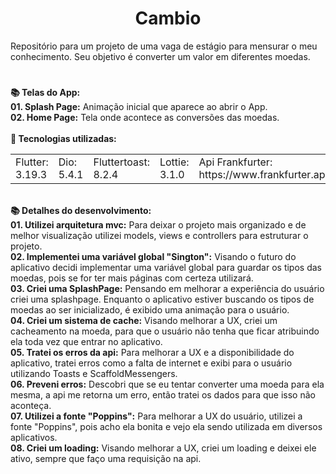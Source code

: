 <h1 align="center">Cambio</h1>
<div>
Repositório para um projeto de uma vaga de estágio para mensurar o meu conhecimento. Seu objetivo é converter um valor em diferentes moedas.
</div>  
  

  #
<div align="left"> 
  <strong>📚 Telas do App:</strong>
</div>

<div align="left"> 
   <strong>01. Splash Page:</strong> Animação inicial que aparece ao abrir o App.
</div>

<div align="left"> 
   <strong>02. Home Page:</strong> Tela onde acontece as conversões das moedas.
</div>


<br/>
    
<div align="left">  
  <strong> 💼 Tecnologias utilizadas: </strong>
</div>   

<table align="center">
 <tr>
  <td>Flutter: 3.19.3</td>  
  <td>Dio: 5.4.1</td>
  <td>Fluttertoast: 8.2.4</td>
  <td>Lottie: 3.1.0</td>
  <td>Api Frankfurter: https://www.frankfurter.app/docs/</td>
 </tr>
</table>

</br>
<div align="left"> 
  <strong>📚 Detalhes do desenvolvimento:</strong>
</div>

<div align="left"> 
   <strong>01. Utilizei arquitetura mvc:</strong> Para deixar o projeto mais organizado e de melhor visualização utilizei models, views e controllers para estruturar o projeto.
</div>

<div align="left"> 
   <strong>02. Implementei uma variável global "Sington":</strong> Visando o futuro do aplicativo decidi implementar uma variável global para guardar os tipos das moedas, pois se for ter mais páginas com certeza utilizará.
</div>


<div align="left"> 
   <strong>03. Criei uma SplashPage:</strong> Pensando em melhorar a experiência do usuário criei uma splashpage. Enquanto o aplicativo estiver buscando os tipos de moedas ao ser inicializado, é exibido uma animação para o usuário.
</div>


<div align="left"> 
   <strong>04. Criei um sistema de cache:</strong> Visando melhorar a UX, criei um cacheamento na moeda, para que o usuário não tenha que ficar atribuindo ela toda vez que entrar no aplicativo.
</div>

<div align="left"> 
   <strong>05. Tratei os erros da api:</strong> Para melhorar a UX e a disponibilidade do aplicativo, tratei erros como a falta de internet e exibi para o usuário utilizando Toasts e ScaffoldMessengers.
</div>

<div align="left"> 
   <strong>06. Preveni erros:</strong> Descobri que se eu tentar converter uma moeda para ela mesma, a api me retorna um erro, então tratei os dados para que isso não aconteça.
</div>

<div align="left"> 
   <strong>07. Utilizei a fonte "Poppins":</strong> Para melhorar a UX do usuário, utilizei a fonte "Poppins", pois acho ela bonita e vejo ela sendo utilizada em diversos aplicativos.
</div>

<div align="left"> 
   <strong>08. Criei um loading:</strong> Visando melhorar a UX, criei um loading e deixei ele ativo, sempre que faço uma requisição na api.
</div>

